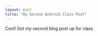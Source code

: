 ```yaml
---
layout: post
title: "My Second Android Class Post"
---
```


Cool! Got my second blog post up for class
